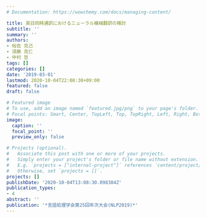 ```yaml
---
# Documentation: https://wowchemy.com/docs/managing-content/

title: 英日同時通訳におけるニューラル機械翻訳の検討
subtitle: ''
summary: ''
authors:
- 帖佐 克己
- 須藤 克仁
- 中村 哲
tags: []
categories: []
date: '2019-03-01'
lastmod: 2020-10-04T22:08:30+09:00
featured: false
draft: false

# Featured image
# To use, add an image named `featured.jpg/png` to your page's folder.
# Focal points: Smart, Center, TopLeft, Top, TopRight, Left, Right, BottomLeft, Bottom, BottomRight.
image:
  caption: ''
  focal_point: ''
  preview_only: false

# Projects (optional).
#   Associate this post with one or more of your projects.
#   Simply enter your project's folder or file name without extension.
#   E.g. `projects = ["internal-project"]` references `content/project/deep-learning/index.md`.
#   Otherwise, set `projects = []`.
projects: []
publishDate: '2020-10-04T13:08:30.098384Z'
publication_types:
- 4
abstract: ''
publication: '*言語処理学会第25回年次大会(NLP2019)*'
---
```

